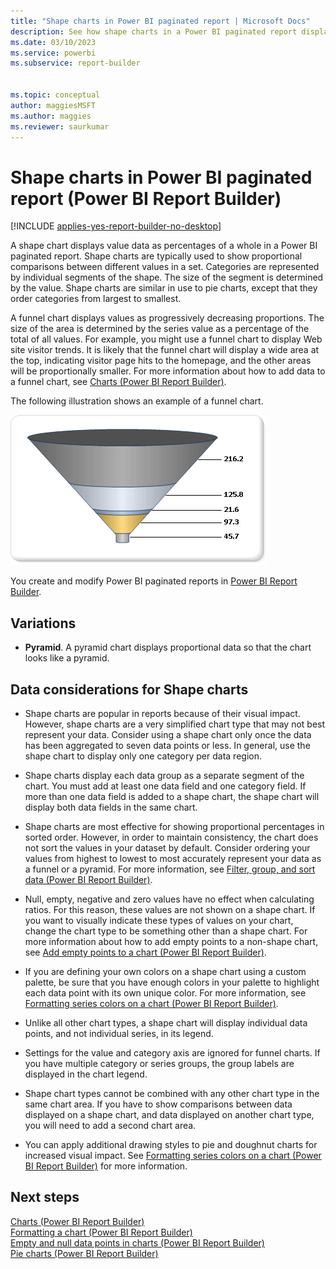 ```yaml
---
title: "Shape charts in Power BI paginated report | Microsoft Docs"
description: See how shape charts in a Power BI paginated report display value data as percentages of their whole in Power BI Report Builder. Shape charts are often used to show proportional comparisons between values in a set. 
ms.date: 03/10/2023
ms.service: powerbi
ms.subservice: report-builder


ms.topic: conceptual
author: maggiesMSFT
ms.author: maggies
ms.reviewer: saurkumar
---
```

# Shape charts in Power BI paginated report (Power BI Report Builder)

[!INCLUDE [applies-yes-report-builder-no-desktop](../../../includes/applies-yes-report-builder-no-desktop.md)]

  A shape chart displays value data as percentages of a whole in a Power BI paginated report. Shape charts are typically used to show proportional comparisons between different values in a set. Categories are represented by individual segments of the shape. The size of the segment is determined by the value. Shape charts are similar in use to pie charts, except that they order categories from largest to smallest.  
  
 A funnel chart displays values as progressively decreasing proportions. The size of the area is determined by the series value as a percentage of the total of all values. For example, you might use a funnel chart to display Web site visitor trends. It is likely that the funnel chart will display a wide area at the top, indicating visitor page hits to the homepage, and the other areas will be proportionally smaller. For more information about how to add data to a funnel chart, see [Charts (Power BI Report Builder)](charts-report-builder.md).  
  
 The following illustration shows an example of a funnel chart.  
  
 ![Screenshot of a Funnel chart.](media/paginated-reports-visualizations/funnel-chart.gif "Funnel chart")  
  
You create and modify Power BI paginated reports in [Power BI Report Builder](../../report-builder-power-bi.md).
  
## Variations  
  
- **Pyramid**. A pyramid chart displays proportional data so that the chart looks like a pyramid.  
  
## Data considerations for Shape charts  
  
- Shape charts are popular in reports because of their visual impact. However, shape charts are a very simplified chart type that may not best represent your data. Consider using a shape chart only once the data has been aggregated to seven data points or less. In general, use the shape chart to display only one category per data region.  
  
- Shape charts display each data group as a separate segment of the chart. You must add at least one data field and one category field. If more than one data field is added to a shape chart, the shape chart will display both data fields in the same chart.  
  
- Shape charts are most effective for showing proportional percentages in sorted order. However, in order to maintain consistency, the chart does not sort the values in your dataset by default. Consider ordering your values from highest to lowest to most accurately represent your data as a funnel or a pyramid. For more information, see [Filter, group, and sort data &#40;Power BI Report Builder&#41;](/sql/reporting-services/report-design/filter-group-and-sort-data-report-builder-and-ssrs).  
  
- Null, empty, negative and zero values have no effect when calculating ratios. For this reason, these values are not shown on a shape chart. If you want to visually indicate these types of values on your chart, change the chart type to be something other than a shape chart. For more information about how to add empty points to a non-shape chart, see [Add empty points to a chart &#40;Power BI Report Builder&#41;](/sql/reporting-services/report-design/add-empty-points-to-a-chart-report-builder-and-ssrs).  
  
- If you are defining your own colors on a shape chart using a custom palette, be sure that you have enough colors in your palette to highlight each data point with its own unique color. For more information, see [Formatting series colors on a chart &#40;Power BI Report Builder&#41;](/sql/reporting-services/report-design/formatting-series-colors-on-a-chart-report-builder-and-ssrs).  
  
- Unlike all other chart types, a shape chart will display individual data points, and not individual series, in its legend.  
  
- Settings for the value and category axis are ignored for funnel charts. If you have multiple category or series groups, the group labels are displayed in the chart legend.  
  
- Shape chart types cannot be combined with any other chart type in the same chart area. If you have to show comparisons between data displayed on a shape chart, and data displayed on another chart type, you will need to add a second chart area.  
  
- You can apply additional drawing styles to pie and doughnut charts for increased visual impact. See [Formatting series colors on a chart &#40;Power BI Report Builder&#41;](/sql/reporting-services/report-design/formatting-series-colors-on-a-chart-report-builder-and-ssrs) for more information.  
  
## Next steps

 [Charts (Power BI Report Builder)](charts-report-builder.md)   
 [Formatting a chart &#40;Power BI Report Builder&#41;](/sql/reporting-services/report-design/formatting-a-chart-report-builder-and-ssrs)   
 [Empty and null data points in charts &#40;Power BI Report Builder&#41;](/sql/reporting-services/report-design/empty-and-null-data-points-in-charts-report-builder-and-ssrs)   
 [Pie charts &#40;Power BI Report Builder&#41;](/sql/reporting-services/report-design/pie-charts-report-builder-and-ssrs)  
  
  
